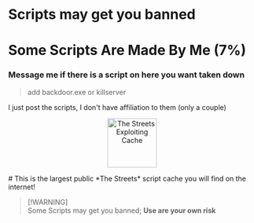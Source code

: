 
# Scripts may get you banned
# Some Scripts Are Made By Me (7%)

### Message me if there is a script on here you want taken down

 > add backdoor.exe or killserver

I just post the scripts, I don't have affiliation to them (only a couple)

</p>
 <p align="center">
  <img width="100px" src="https://github.com/Not-Kyle/Streets-Scripts/assets/77679412/ac1b70e1-b917-40c4-a2ba-9d1e681fff07" align="center" alt="The Streets Exploiting Cache" />
</p>
# This is the largest public *The Streets* script cache you will find on the internet!

> [!WARNING]\
> Some Scripts may get you banned; **Use are your own risk**



